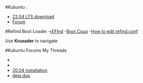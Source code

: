 #Kubuntu :
- [22.04 LTS download](https://kubuntu.org/getkubuntu/)
- [Forum](https://www.kubuntuforums.net/forum/currently-supported-releases/kubuntu-20-04-focal-fossa-lts)


#Refind Boot Loader
 -[rEFInd](https://www.rodsbooks.com/refind/)
 -[Boot Coup](https://www.rodsbooks.com/refind/bootcoup.html#linux)
 -[How to edit refind.conf](https://www.kubuntuforums.net/forum/archives/eol-releases/-18-04/post-installation-as/70252-how-to-edit-refind-conf)

Use **Krusader** to navigate



#Kubuntu Forums My Threads
 - []()
 - []()
 - [20.04 installation](https://www.kubuntuforums.net/forum/currently-supported-releases/kubuntu-20-04-focal-fossa-lts/pre-installation/72621-getting-ready-to-install-fresh-new-20-04-over-stale-upgraded-20-04-some-questions)
 - [deja dup](https://www.kubuntuforums.net/forum/general/miscellaneous/miscellaneous-aa/72683-deja-dup-and-permissions)